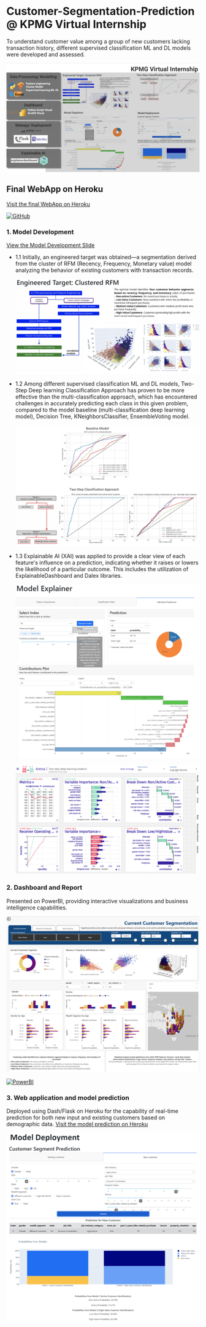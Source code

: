 # Customer-Segmentation-Prediction @ KPMG Virtual Internship

To understand customer value among a group of new customers lacking transaction history, different supervised classification ML and DL models were developed and assessed.

![KPMG](https://raw.githubusercontent.com/Primary43/kpmg-s-virtual-internship/main/asset/kpmg.png)

## Final WebApp on Heroku
[Visit the final WebApp on Heroku](https://app-db1-5d66c8de929e.herokuapp.com/)

[![GitHub](https://img.shields.io/badge/GitHub-View_on_GitHub-blue?logo=GitHub)](https://github.com/Primary43/kpmg-s-virtual-internship-customer-prediction)


### 1. Model Development
[View the Model Development Slide](https://github.com/Primary43/kpmg-s-virtual-internship/blob/main/ModelDevelopment/Module_2_kpmg_slide.pdf)

- 1.1 Initially, an engineered target was obtained—a segmentation derived from the cluster of RFM (Recency, Frequency, Monetary value) model analyzing the behavior of existing customers with transaction records.
  
  ![RFM Cluster](https://raw.githubusercontent.com/Primary43/kpmg-s-virtual-internship/main/asset/cluster.png)

- 1.2 Among different supervised classification ML and DL models, Two-Step Deep learning Classification Approach has proven to be more effective than the multi-classification approach, which has encountered challenges in accurately predicting each class in this given problem, compared to the model baseline (multi-classification deep learning model), Decision Tree, KNeighborsClassifier, EnsembleVoting model.

  ![Two-Step Classification](https://raw.githubusercontent.com/Primary43/kpmg-s-virtual-internship/main/asset/two-step.png)

- 1.3 Explainable AI (XAI) was applied to provide a clear view of each feature's influence on a prediction, indicating whether it raises or lowers the likelihood of a particular outcome. This includes the utilization of ExplainableDashboard and Dalex libraries.

  ![XAI Explainer](https://raw.githubusercontent.com/Primary43/kpmg-s-virtual-internship/main/asset/explainer.png)
  
  ![XAI Arena](https://raw.githubusercontent.com/Primary43/kpmg-s-virtual-internship/main/asset/arena.png)

### 2. Dashboard and Report

Presented on PowerBI, providing interactive visualizations and business intelligence capabilities.

![PowerBI Dashboard](https://raw.githubusercontent.com/Primary43/kpmg-s-virtual-internship/main/asset/demo1.png)

[![PowerBI](https://img.shields.io/badge/PowerBI-View_on_PowerBI-yellow?logo=PowerBI)](https://app-db1-5d66c8de929e.herokuapp.com/dashboard)



### 3. Web application and model prediction

Deployed using Dash/Flask on Heroku for the capability of real-time prediction for both new input and existing customers based on demographic data.
[Visit the model prediction on Heroku](https://app-predict-ed883b6bdb3f.herokuapp.com/)


![Prediction WebApp](https://raw.githubusercontent.com/Primary43/kpmg-s-virtual-internship/main/asset/prediction.png)
